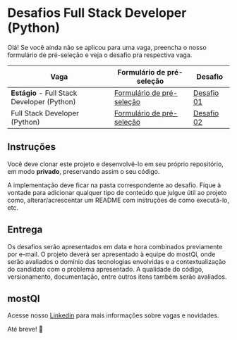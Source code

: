 # Desafios Full Stack Developer (Python)

Olá! Se você ainda não se aplicou para uma vaga, preencha o nosso formulário de pré-seleção e veja o desafio pra respectiva vaga.

|Vaga|Formulário de pré-seleção| Desafio|
|---|---|---|
| **Estágio** - Full Stack Developer (Python) |[Formulário de pré-seleção](https://forms.gle/uEwouDrgVRRfZy9y8)| [Desafio 01](https://github.com/mostqi/desafios-fullstack-rpa/tree/main/desafio-01) |
|Full Stack Developer (Python) |[Formulário de pré-seleção]()| [Desafio 02]() |


## Instruções
Você deve clonar este projeto e desenvolvê-lo em seu próprio repositório, em modo **privado**, preservando assim o seu código. 

A implementação deve ficar na pasta correspondente ao desafio. Fique à vontade para adicionar qualquer tipo de conteúdo que julgue útil ao projeto como, alterar/acrescentar um README com instruções de como executá-lo, etc.

## Entrega

Os desafios serão apresentados em data e hora combinados previamente por e-mail.
O projeto deverá ser apresentado à equipe do mostQi, onde serão avaliados o domínio das tecnologias envolvidas e a contextualização do candidato com o problema apresentado. A qualidade do código, versionamento, documentação, entre outros itens também serão avaliados.

## mostQI

Acesse nosso [Linkedin](https://www.linkedin.com/company/mobile-solution-technology/posts/?feedView=all) para mais informações sobre vagas e novidades.

Até breve! 🤩
